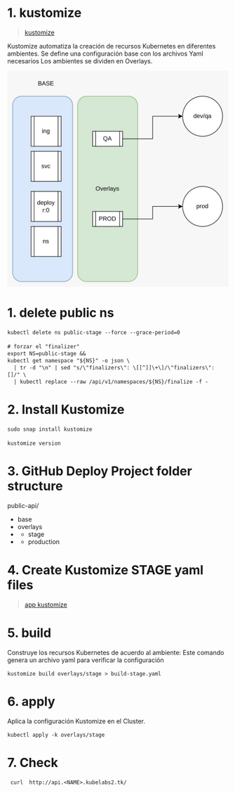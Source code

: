 # 1. kustomize <!-- omit in toc -->
> [kustomize](https://kustomize.io/)

Kustomize automatiza la creación de recursos Kubernetes en diferentes ambientes.
Se define una configuración base con los archivos Yaml necesarios
Los ambientes se dividen en Overlays.

![Kustomize](./assets/img/kustomize.jpeg)

# 1. delete public ns
```vim
kubectl delete ns public-stage --force --grace-period=0

# forzar el "finalizer"
export NS=public-stage &&
kubectl get namespace "${NS}" -o json \
  | tr -d "\n" | sed "s/\"finalizers\": \[[^]]\+\]/\"finalizers\": []/" \
  | kubectl replace --raw /api/v1/namespaces/${NS}/finalize -f -
```

# 2. Install Kustomize
```vim
sudo snap install kustomize

kustomize version
```
# 3. GitHub Deploy Project folder structure
public-api/
- base
- overlays
- - stage
- - production

# 4. Create Kustomize STAGE yaml files
> [app kustomize](./assets/kustomize/)



# 5. build
Construye los recursos Kubernetes de acuerdo al ambiente:
Este comando genera un archivo yaml para verificar la configuración
```vim
kustomize build overlays/stage > build-stage.yaml
```
# 6. apply
Aplica la configuración Kustomize en el Cluster.
```vim
kubectl apply -k overlays/stage
```

# 7. Check
```vim
 curl  http://api.<NAME>.kubelabs2.tk/
```


